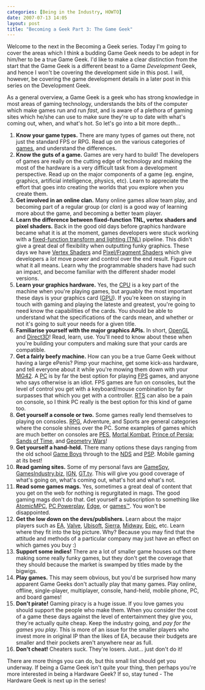 ```yaml
---
categories: [Being in the Industry, HOWTO]
date: 2007-07-13 14:05
layout: post
title: "Becoming a Geek Part 3: The Game Geek"
---
```

Welcome to the next in the Becoming a Geek series. Today I'm going to cover the areas which I think a budding Game Geek needs to be adept in for him/her to be a true Game Geek. I'd like to make a clear distinction from the start that the Game Geek is a different beast to a Game <em>Development</em> Geek, and hence I won't be covering the development side in this post. I will, however, be covering the game development details in a later post in this series on the Development Geek.

<!--more-->

As a general overview, a Game Geek is a geek who has strong knowledge in most areas of gaming technology, understands the bits of the computer which make games run and run <em>fast</em>, and is aware of a plethora of gaming sites which he/she can use to make sure they're up to date with what's coming out, when, and what's hot. So let's go into a bit more depth...<ol>
<li><strong>Know your game types.</strong> There are many types of games out there, not just the standard FPS or RPG. Read up on the various categories of <a href="http://en.wikipedia.org/wiki/Video_game" title="Video Games">games</a>, and understand the differences.</li>
<li><strong>Know the guts of a game.</strong> Games are very hard to build! The developers of games are really on the cutting edge of technology and making the most of the hardware is a very difficult task from a development perspective. Read up on the major components of a game (eg. engine, graphics, artificial intelligence, physics, etc). Learn to appreciate the effort that goes into creating the worlds that you explore when you create them.</li>
<li><strong>Get involved in an online clan.</strong> Many online games allow team play, and becoming part of a regular group (or <em>clan</em>) is a good way of learning more about the game, and becoming a better team player.</li>
<li><strong>Learn the difference between fixed-function TNL, vertex shaders and pixel shaders.</strong> Back in the good old days before graphics hardware became what it is at the moment, games developers were stuck working with a <a href="http://en.wikipedia.org/wiki/Transform_and_lighting" title="Transform and Lighting">fixed-function transform and lighting (TNL)</a> pipeline. This didn't give a great deal of flexibility when outputting funky graphics. These days we have <a href="http://en.wikipedia.org/wiki/Vertex_shader" title="Vertex Shader">Vertex Shaders</a> and <a href="http://en.wikipedia.org/wiki/Pixel_shader" title="Pixel Shader">Pixel/Fragment Shaders</a> which give developers a <em>lot</em> move power and control over the end result. Figure out what it all means. Learn why the programmable shaders have had such an impact, and become familiar with the different shader model versions.</li>
<li><strong>Learn your graphics hardware.</strong> Yes, the <a href="http://en.wikipedia.org/wiki/Central_processing_unit" title="Central Processing Uni">CPU</a> is a key part of the machine when you're playing games, but arguably the most important these days is your graphics card (<a href="http://en.wikipedia.org/wiki/Graphics_processing_unit" title="Graphics Processing Unit">GPU</a>). If you're keen on staying in touch with gaming and playing the lateste and greatest, you're going to need know the capabilities of the cards. You should be able to understand what the specifications of the cards mean, and whether or not it's going to suit your needs for a given title.</li>
<li><strong>Familiarise yourself with the major graphics APIs.</strong> In short, <a href="http://en.wikipedia.org/wiki/OpenGL" title="OpenGL">OpenGL</a> and <a href="http://en.wikipedia.org/wiki/DirectX#Direct3D" title="DirectX">Direct3D</a>! Read, learn, use. You'll need to know about these when you're building your computers and making sure that your cards are compatible.</li>
<li><strong>Get a fairly beefy machine.</strong> How can you be a true Game Geek without having a large ePenis? Pimp your machine, get some kick-ass hardware, and tell everyone about it while you're mowing them down with your <a href="http://en.wikipedia.org/wiki/MG42" title="MG42">MG42</a>. A <a href="http://en.wikipedia.org/wiki/Personal_computer" title="Personal Computer">PC</a> is by far the best option for playing <a href="http://en.wikipedia.org/wiki/First-person_shooter" title="First-Person Shooter">FPS</a> games, and anyone who says otherwise is an idiot. FPS games are fun on consoles, but the level of control you get with a keyboard/mouse combination by far surpasses that which you get with a controller. <a href="http://en.wikipedia.org/wiki/Real-time_strategy" title="Real-Time Strategy">RTS</a> can also be a pain on console, so I think PC really is the best option for this kind of game too.</li>
<li><strong>Get yourself a console or two.</strong> Some games really lend themselves to playing on consoles. <a href="http://en.wikipedia.org/wiki/Role-playing_game" title="Role-Playing Game">RPG</a>, Adventure, and Sports are general categories where the console shines over the PC. Some examples of games which are much better on consoles are <a href="http://en.wikipedia.org/wiki/Pro_Evolution_Soccer" title="Pro Evolution Soccer">PES</a>, <a href="http://en.wikipedia.org/wiki/Mortal_Kombat" title="Mortal Kombat">Mortal Kombat</a>, <a href="http://en.wikipedia.org/wiki/Prince_of_Persia:_The_Sands_of_Time" title="Prince of Persia: Sands of Time">Prince of Persia: Sands of Time</a>, and <a href="http://en.wikipedia.org/wiki/Geometry_Wars" title="Geometry Wards">Geometry Wars</a>!</li>
<li><strong>Get yourself a hand-held.</strong> There many options these days ranging from the old school <a href="http://en.wikipedia.org/wiki/Game_Boy" title="Game Boy">Game Boys</a> through to the <a href="http://en.wikipedia.org/wiki/Nintendo_DS" title="Nintendo DS">NDS</a> and <a href="http://en.wikipedia.org/wiki/PlayStation_Portable" title="PlayStation Portable">PSP</a>. Mobile gaming at its best!</li>
<li><strong>Read gaming sites.</strong> Some of my personal favs are <a href="http://www.gamespy.com/" title="GameSpy">GameSpy</a>, <a href="http://www.gamesindustry.biz/" title="GamesIndustry.biz">GamesIndustry.biz</a>, <a href="http://www.ign.com/" title="IGN">IGN</a>, <a href="http://www.gt.tv/" title="GT.tv">GT.tv</a>. This will give you good coverage of what's going on, what's coming out, what's hot and what's not.</li>
<li><strong>Read some games mags.</strong> Yes, sometimes a great deal of content that you get on the web for nothing is regurgitated in mags. The good gaming mags don't do that. Get yourself a subscription to something like <a href="http://en.wikipedia.org/wiki/Atomic_(magazine)" title="AtomicMPC">AtomicMPC</a>, <a href="http://en.wikipedia.org/wiki/PC_Powerplay" title="PC Powerplay">PC Powerplay</a>, <a href="http://en.wikipedia.org/wiki/Edge_(magazine)" title="Edge">Edge</a>, or <a href="http://en.wikipedia.org/wiki/GamesTM" title="games&trade;">games&trade;</a>. You won't be disappointed.</li>
<li><strong>Get the low down on the devs/publishers.</strong> Learn about the major players such as <a href="http://www.ea.com/" title="Electronic Arts">EA</a>, <a href="http://www.valvesoftware.com/" title="Valve Software">Valve</a>, <a href="http://www.ubi.com/" title="Ubisoft">Ubisoft</a>, <a href="http://www.sierra.com/" title="Sierra Entertainment">Sierra</a>, <a href="http://www.midway.com/" title="Midway">Midway</a>, <a href="http://www.epicgames.com/" title="Epic Games">Epic</a>, etc. Learn where they fit into the big picture. Why? Because you may find that the attitude and methods of a particular company may just have an effect on which games you buy :)</li>
<li><strong>Support some indies!</strong> There are a lot of smaller game houses out there making some really funky games, but they don't get the coverage that they should because the market is swamped by titles made by the bigwigs.</li>
<li><strong>Play games.</strong> This may seem obvious, but you'd be surprised how many apparent Game Geeks don't actually play that many games. Play online, offline, single-player, multiplayer, console, hand-held, mobile phone, PC, and board games!</li>
<li><strong>Don't pirate!</strong> Gaming piracy is a huge issue. If you love games you should support the people who make them. When you consider the cost of a game these days against the level of entertainment they give you, they're actually quite cheap. Keep the industry going, and <em>pay for the games you play</em>. This is more of an issue for the smaller players who invest more in original IP than the likes of EA, because their budgets are smaller and their pockets aren't anywhere near as full.</li>
<li><strong>Don't cheat!</strong> Cheaters suck. They're losers. Just... just don't do it!</li>
</ol>
There are more things you can do, but this small list should get you underway. If being a Game Geek isn't quite your thing, then perhaps you're more interested in being a Hardware Geek? If so, stay tuned - The Hardware Geek is next up in the series!
